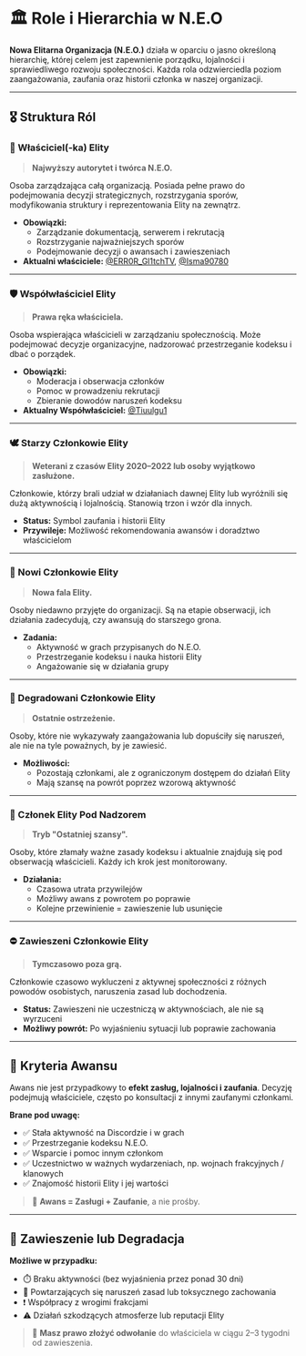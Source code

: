 # 🏛️ Role i Hierarchia w N.E.O

**Nowa Elitarna Organizacja (N.E.O.)** działa w oparciu o jasno określoną hierarchię, której celem jest zapewnienie porządku, lojalności i sprawiedliwego rozwoju społeczności. Każda rola odzwierciedla poziom zaangażowania, zaufania oraz historii członka w naszej organizacji.

---

## 🎖️ Struktura Ról

### 👑 Właściciel(-ka) Elity
> **Najwyższy autorytet i twórca N.E.O.**

Osoba zarządzająca całą organizacją. Posiada pełne prawo do podejmowania decyzji strategicznych, rozstrzygania sporów, modyfikowania struktury i reprezentowania Elity na zewnątrz.

- **Obowiązki:**
  - Zarządzanie dokumentacją, serwerem i rekrutacją
  - Rozstrzyganie najważniejszych sporów
  - Podejmowanie decyzji o awansach i zawieszeniach
- **Aktualni właściciele:** [@ERR0R_Gl1tchTV](https://www.roblox.com/users/2537111023/profile), [@Isma90780](https://www.roblox.com/users/1847207747/profile)

---

### 🛡️ Współwłaściciel Elity
> **Prawa ręka właściciela.**

Osoba wspierająca właścicieli w zarządzaniu społecznością. Może podejmować decyzje organizacyjne, nadzorować przestrzeganie kodeksu i dbać o porządek.

- **Obowiązki:**
  - Moderacja i obserwacja członków
  - Pomoc w prowadzeniu rekrutacji
  - Zbieranie dowodów naruszeń kodeksu
- **Aktualny Współwłaściciel:** [@Tiuulgu1](https://www.roblox.com/users/1274404756/profile)

---

### 🕊️ Starzy Członkowie Elity
> **Weterani z czasów Elity 2020–2022 lub osoby wyjątkowo zasłużone.**

Członkowie, którzy brali udział w działaniach dawnej Elity lub wyróżnili się dużą aktywnością i lojalnością. Stanowią trzon i wzór dla innych.

- **Status:** Symbol zaufania i historii Elity  
- **Przywileje:** Możliwość rekomendowania awansów i doradztwo właścicielom

---

### 🌱 Nowi Członkowie Elity
> **Nowa fala Elity.**

Osoby niedawno przyjęte do organizacji. Są na etapie obserwacji, ich działania zadecydują, czy awansują do starszego grona.

- **Zadania:**
  - Aktywność w grach przypisanych do N.E.O.
  - Przestrzeganie kodeksu i nauka historii Elity
  - Angażowanie się w działania grupy

---

### 🔻 Degradowani Członkowie Elity
> **Ostatnie ostrzeżenie.**

Osoby, które nie wykazywały zaangażowania lub dopuściły się naruszeń, ale nie na tyle poważnych, by je zawiesić.

- **Możliwości:**
  - Pozostają członkami, ale z ograniczonym dostępem do działań Elity
  - Mają szansę na powrót poprzez wzorową aktywność

---

### 🚫 Członek Elity Pod Nadzorem
> **Tryb "Ostatniej szansy".**

Osoby, które złamały ważne zasady kodeksu i aktualnie znajdują się pod obserwacją właścicieli. Każdy ich krok jest monitorowany.

- **Działania:**
  - Czasowa utrata przywilejów
  - Możliwy awans z powrotem po poprawie
  - Kolejne przewinienie = zawieszenie lub usunięcie

---

### ⛔ Zawieszeni Członkowie Elity
> **Tymczasowo poza grą.**

Członkowie czasowo wykluczeni z aktywnej społeczności z różnych powodów osobistych, naruszenia zasad lub dochodzenia.

- **Status:** Zawieszeni nie uczestniczą w aktywnościach, ale nie są wyrzuceni
- **Możliwy powrót:** Po wyjaśnieniu sytuacji lub poprawie zachowania

---

## 🔺 Kryteria Awansu

Awans nie jest przypadkowy to **efekt zasług, lojalności i zaufania**. Decyzję podejmują właściciele, często po konsultacji z innymi zaufanymi członkami.

**Brane pod uwagę:**
- ✅ Stała aktywność na Discordzie i w grach
- ✅ Przestrzeganie kodeksu N.E.O.
- ✅ Wsparcie i pomoc innym członkom
- ✅ Uczestnictwo w ważnych wydarzeniach, np. wojnach frakcyjnych / klanowych
- ✅ Znajomość historii Elity i jej wartości

> 📌 **Awans = Zasługi + Zaufanie**, a nie prośby.

---

## 🔻 Zawieszenie lub Degradacja

**Możliwe w przypadku:**
- ⏱️ Braku aktywności (bez wyjaśnienia przez ponad 30 dni)
- 🚫 Powtarzających się naruszeń zasad lub toksycznego zachowania
- ❗ Współpracy z wrogimi frakcjami
- ⚠️ Działań szkodzących atmosferze lub reputacji Elity

> 📝 **Masz prawo złożyć odwołanie** do właściciela w ciągu 2–3 tygodni od zawieszenia.
